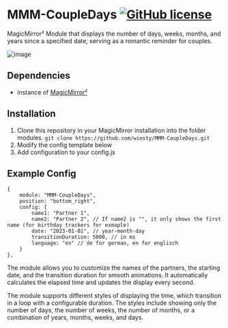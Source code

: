 # MMM-CoupleDays  [![GitHub license](https://img.shields.io/badge/license-MIT-blue.svg)](https://github.com/wiesty/MMM-CoupleDays/raw/master/LICENSE)
MagicMirror² Module that displays the number of days, weeks, months, and years since a specified date, serving as a romantic reminder for couples.

![image](https://i.imgur.com/BeR7bQg.jpg)


## Dependencies
* instance of [MagicMirror²](https://github.com/MichMich/MagicMirror)

## Installation
1. Clone this repository in your MagicMirror installation into the folder modules.
```git clone https://github.com/wiesty/MMM-CoupleDays.git```
2. Modify the config template below
4. Add configuration to your config.js

## Example Config


```
{
	module: "MMM-CoupleDays",
	position: "bottom_right",
	config: {
		name1: "Partner 1",
		name2: "Partner 2", // If name2 is "", it only shows the first name (for birthday trackers for exmaple) 
		date: "2023-01-01", // year-month-day
		transitionDuration: 5000, // in ms
		language: "en" // de for german, en for englisch
	}
},
```

The module allows you to customize the names of the partners, the starting date, and the transition duration for smooth animations. It automatically calculates the elapsed time and updates the display every second.

The module supports different styles of displaying the time, which transition in a loop with a configurable duration. The styles include showing only the number of days, the number of weeks, the number of months, or a combination of years, months, weeks, and days.

